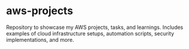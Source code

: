 # aws-projects
Repository to showcase my AWS projects, tasks, and learnings. Includes examples of cloud infrastructure setups, automation scripts, security implementations, and more.

